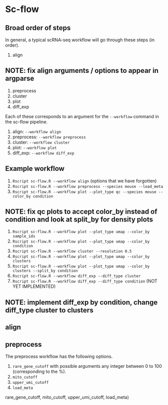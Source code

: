 # Sc-flow

## Broad order of steps
In general, a typical scRNA-seq workflow will go through these steps (in order).
1. align

## NOTE: fix align arguments / options to appear in argparse

1. preprocess
2. cluster
3. plot
4. diff\_exp

Each of these corresponds to an argument for the ```--workflow``` command in the sc-flow pipeline.
1. align: ```--workflow align```
2. preprocess: ```--workflow preprocess```
3. cluster: ```--workflow cluster```
4. plot: ```--workflow plot```
5. diff\_exp: ```--workflow diff_exp```

## Example workflow
1. ```Rscript sc-flow.R --workflow align``` (options that we have forgotten)
2. ```Rscript sc-flow.R --workflow preprocess --species mouse --load_meta```
3. ```Rscript sc-flow.R --workflow plot --plot_type qc --species mouse --color_by condition```

## NOTE: fix qc plots to accept color\_by instead of condition and look at split\_by for density plots

1. ```Rscript sc-flow.R --workflow plot --plot_type umap --color_by sample_ids```
2. ```Rscript sc-flow.R --workflow plot --plot_type umap --color_by condition```
3. ```Rscript sc-flow.R --workflow cluster --resolution 0.5```
4. ```Rscript sc-flow.R --workflow plot --plot_type umap --color_by clusters```
5. ```Rscript sc-flow.R --workflow plot --plot_type umap --color_by clusters --split_by condition```
6. ```Rscript sc-flow.R --workflow diff_exp --diff_type cluster```
7. ```Rscript sc-flow.R --workflow diff_exp --diff_type condition``` (NOT YET IMPLEMENTED)

## NOTE: implement diff\_exp by condition, change diff\_type cluster to clusters


## align

## preprocess
The preprocess workflow has the following options.
1. ```rare_gene_cutoff``` with possible arguments any integer between 0 to 100 (corresponding to the %).
2. ```mito_cutoff```
3. ```upper_umi_cutoff```
4. ```load_meta```



rare_gene_cutoff, mito_cutoff, upper_umi_cutoff, load_meta)

